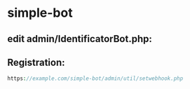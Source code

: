 # simple-bot

## edit admin/IdentificatorBot.php:



## Registration:
```php
https://example.com/simple-bot/admin/util/setwebhook.php
```
